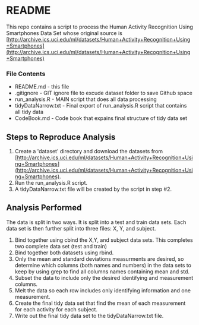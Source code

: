 # README

This repo contains a script to process the Human Activity Recognition Using Smartphones Data Set whose original source is [http://archive.ics.uci.edu/ml/datasets/Human+Activity+Recognition+Using+Smartphones](http://archive.ics.uci.edu/ml/datasets/Human+Activity+Recognition+Using+Smartphones)

### File Contents
* README.md - this file
* .gitignore - GIT ignore file to excude dataset folder to save Github space
* run_analysis.R - MAIN script that does all data processing
* tidyDataNarrow.txt - Final export of run_analysis.R script that contains all tidy data
* CodeBook.md - Code book that expains final structure of tidy data set

## Steps to Reproduce Analysis
1. Create a 'dataset' directory and download the datasets from [http://archive.ics.uci.edu/ml/datasets/Human+Activity+Recognition+Using+Smartphones](http://archive.ics.uci.edu/ml/datasets/Human+Activity+Recognition+Using+Smartphones).
2. Run the run_analysis.R script.
3. A tidyDataNarrow.txt file will be created by the script in step #2.

## Analysis Performed

The data is split in two ways.  It is split into a test and train data sets. Each data set is then further split into three files: X, Y, and subject. 

1. Bind together using cbind the X,Y, and subject data sets. This completes two complete data set (test and train)
2. Bind together both datasets using rbind.
3. Only the mean and standard deviations measurments are desired, so determine which columns (both names and numbers) in the data sets to keep by using grep to find all columns names containing mean and std.
4. Subset the data to include only the desired identifying and measurement columns.
5. Melt the data so each row includes only identifying information and one measurement.
6. Create the final tidy data set that find the mean of each measurement for each activity for each subject.
7. Write out the final tidy data set to the tidyDataNarrow.txt file.
